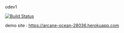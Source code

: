 odev1

[![Build Status](https://travis-ci.org/OyaEr/myDemoApp.svg?branch=master)](https://travis-ci.org/OyaEr/myDemoApp)

demo site : https://arcane-ocean-28036.herokuapp.com

